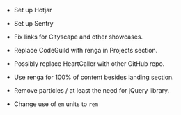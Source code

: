 - Set up Hotjar

- Set up Sentry

- Fix links for Cityscape and other showcases.

- Replace CodeGuild with renga in Projects section.

- Possibly replace HeartCaller with other GitHub repo.

- Use renga for 100% of content besides landing section.

- Remove particles / at least the need for jQuery library.

- Change use of `em` units to `rem`
